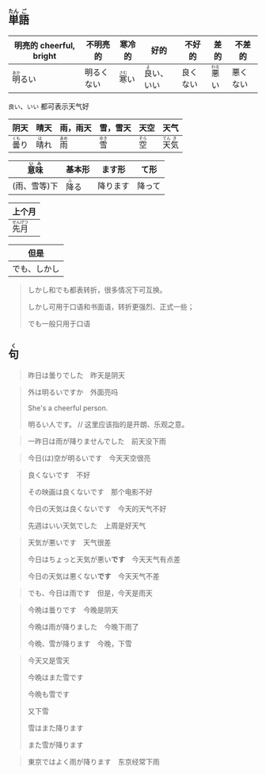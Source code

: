 ## <ruby>単<rt>たん</rt>語<rt>ご</rt></ruby>

| 明亮的 cheerful, bright          | 不明亮的   | 寒冷的                         | 好的                               | 不好的   | 差的                           | 不差的   |
| -------------------------------- | ---------- | ------------------------------ | ---------------------------------- | -------- | ------------------------------ | -------- |
| <ruby>明<rt>あか</rt>るい</ruby> | 明るくない | <ruby>寒<rt>さむ</rt>い</ruby> | <ruby>良<rt>よ</rt>い</ruby>、いい | 良くない | <ruby>悪<rt>わる</rt>い</ruby> | 悪くない |

`良い`、`いい` 都可表示天气好

| 阴天                         | 晴天                        | 雨，雨天                      | 雪，雪天                      | 天空                        | 天气                                   |
| -------------------------- | ------------------------- | ------------------------- | ------------------------- | ------------------------- | ------------------------------------ |
| <ruby>曇<rt>くも</rt>り</ruby> | <ruby>晴<rt>は</rt>れ</ruby> | <ruby>雨<rt>あめ</rt></ruby> | <ruby>雪<rt>ゆき</rt></ruby> | <ruby>空<rt>そら</rt></ruby> | <ruby>天<rt>てん</rt>気<rt>き</rt></ruby> |

| <ruby>意<rt>い</rt>味<rt>み</rt></ruby> | 基本形                       | ます形   | て形   |
| --------------------------------------- | ---------------------------- | -------- | ------ |
| (雨、雪等)下                            | <ruby>降<rt>ふ</rt>る</ruby> | 降ります | 降って |

| 上个月                                   |
| ------------------------------------- |
| <ruby>先<rt>せん</rt>月<rt>げつ</rt></ruby> |

| 但是     |
| ------ |
| でも、しかし |

> しかし和でも都表转折，很多情况下可互换。
>
> しかし可用于口语和书面语，转折更强烈、正式一些；
>
> でも一般只用于口语

## <ruby>句<rt>く</rt></ruby>

> 昨日は曇りでした　昨天是阴天
> 

> 外は明るいですか　外面亮吗
>
> She's a cheerful person.
>
> 明るい人です。 // 这里应该指的是开朗、乐观之意。

> 一昨日は雨が降りませんでした　前天没下雨
> 

> 今日(は)空が明るいです　今天天空很亮
> 

> 良くないです　不好
>
> その映画は良くないです　那个电影不好
>
> 今日の天気は良くないです　今天的天气不好
>
> 先週はいい天気でした　上周是好天气
>

> 天気が悪いです　天气很差
> 
> 今日はちょっと天気が悪い**です**　今天天气有点差
> 
> 今日の天気は悪くない**です**　今天天气不差

> でも、今日は雨です　但是，今天是雨天
> 

> 今晩は曇りです　今晚是阴天
> 
> 今晩は雨が降りました　今晚下雨了
> 
> 今晩、雪が降ります　今晚，下雪
> 

> 今天又是雪天
>
> 今晩はまた雪です
>
> 今晩も雪です
>
> 又下雪
>
> 雪はまた降ります
>
> また雪が降ります

> 東京ではよく雨が降ります　东京经常下雨
>
